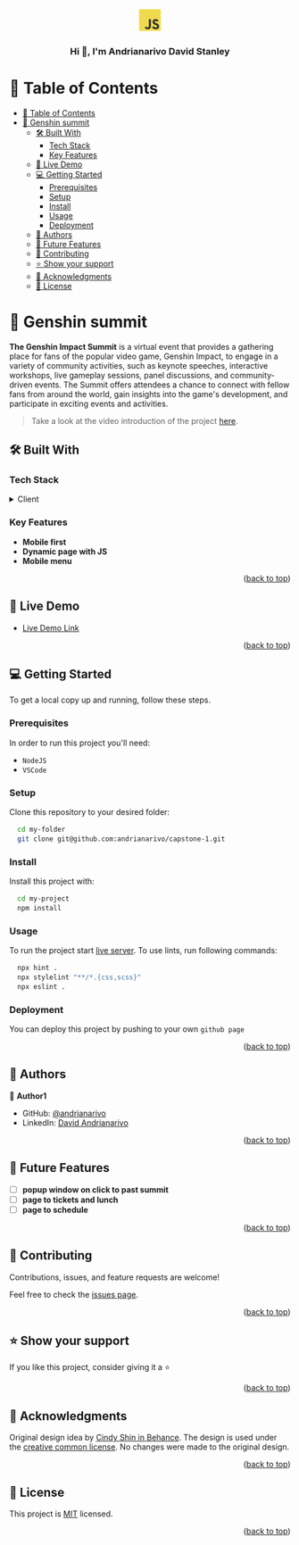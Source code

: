 <a name="readme-top"></a>

<div align="center">
  <!-- You are encouraged to replace this logo with your own! Otherwise you can also remove it. -->
  <a href="https://developer.mozilla.org/en-US/docs/Web/JavaScript" target="_blank" rel="noreferrer"> <img src="https://raw.githubusercontent.com/devicons/devicon/master/icons/javascript/javascript-original.svg" alt="javascript" width="40" height="40"/> </a>
  <br/>

  <h3><b>Hi 👋, I'm Andrianarivo David Stanley</b></h3>
</div>

<!-- TABLE OF CONTENTS -->

# 📗 Table of Contents

- [📗 Table of Contents](#-table-of-contents)
- [📖 Genshin summit](#-genshin-summit)
  - [🛠 Built With ](#-built-with-)
    - [Tech Stack ](#tech-stack-)
    - [Key Features ](#key-features-)
  - [🚀 Live Demo ](#-live-demo-)
  - [💻 Getting Started ](#-getting-started-)
    - [Prerequisites](#prerequisites)
    - [Setup](#setup)
    - [Install](#install)
    - [Usage](#usage)
    - [Deployment](#deployment)
  - [👥 Authors ](#-authors-)
  - [🔭 Future Features ](#-future-features-)
  - [🤝 Contributing ](#-contributing-)
  - [⭐️ Show your support](#️-show-your-support)
  - [🙏 Acknowledgments ](#-acknowledgments-)
  - [📝 License ](#-license-)

<!-- PROJECT DESCRIPTION -->

# 📖 Genshin summit<a name="about-project"></a>

**The Genshin Impact Summit** is a virtual event that provides a gathering place for fans of the popular video game, Genshin Impact, to engage in a
variety of community activities, such as keynote speeches, interactive workshops, live gameplay sessions, panel discussions, and community-driven
events. The Summit offers attendees a chance to connect with fellow fans from around the world, gain insights into the game's development, and
participate in exciting events and activities.

> Take a look at the video introduction of the project [here](https://www.loom.com/share/fb8cd525d1fe43d5a40df414e0e34277).

## 🛠 Built With <a name="built-with"></a>

### Tech Stack <a name="tech-stack"></a>

<details>
  <summary>Client</summary>
  <ul>
    <li><a href="https://developer.mozilla.org/en-US/docs/Web/HTML">HTML</a></li>
    <li><a href="https://developer.mozilla.org/en-US/docs/Web/CSS">CSS</a></li>
    <li><a href="https://sass-lang.com/">SASS</a></li>
    <li><a href="https://developer.mozilla.org/en-US/docs/Web/JavaScript" target="_blank" rel="noreferrer">Javascript</a></li> 
  </ul>
</details>

<!-- Features -->

### Key Features <a name="key-features"></a>

- **Mobile first**
- **Dynamic page with JS**
- **Mobile menu**

<p align="right">(<a href="#readme-top">back to top</a>)</p>

<!-- LIVE DEMO -->

## 🚀 Live Demo <a name="live-demo"></a>

- [Live Demo Link](https://andrianarivo.github.io/capstone-1/)

<p align="right">(<a href="#readme-top">back to top</a>)</p>

<!-- GETTING STARTED -->

## 💻 Getting Started <a name="getting-started"></a>

To get a local copy up and running, follow these steps.

### Prerequisites

In order to run this project you'll need:

- `NodeJS`
- `VSCode`

### Setup

Clone this repository to your desired folder:

```sh
  cd my-folder
  git clone git@github.com:andrianarivo/capstone-1.git
```

### Install

Install this project with:

```sh
  cd my-project
  npm install
```

### Usage

To run the project start [live server](https://marketplace.visualstudio.com/items?itemName=ritwickdey.LiveServer). To use lints, run following
commands:

```sh
  npx hint .
  npx stylelint "**/*.{css,scss}"
  npx eslint .
```

### Deployment

You can deploy this project by pushing to your own `github page`

<p align="right">(<a href="#readme-top">back to top</a>)</p>

<!-- AUTHORS -->

## 👥 Authors <a name="authors"></a>

👤 **Author1**

- GitHub: [@andrianarivo](https://github.com/andrianarivo)
- LinkedIn: [David Andrianarivo](https://www.linkedin.com/in/david-andrianarivo-3692101b6/)

<p align="right">(<a href="#readme-top">back to top</a>)</p>

<!-- FUTURE FEATURES -->

## 🔭 Future Features <a name="future-features"></a>

- [ ] **popup window on click to past summit**
- [ ] **page to tickets and lunch**
- [ ] **page to schedule**

<p align="right">(<a href="#readme-top">back to top</a>)</p>

<!-- CONTRIBUTING -->

## 🤝 Contributing <a name="contributing"></a>

Contributions, issues, and feature requests are welcome!

Feel free to check the [issues page](https://github.com/andrianarivo/capstone-1/issues).

<p align="right">(<a href="#readme-top">back to top</a>)</p>

<!-- SUPPORT -->

## ⭐️ Show your support<a name="support"></a>

If you like this project, consider giving it a ⭐️

<p align="right">(<a href="#readme-top">back to top</a>)</p>

<!-- ACKNOWLEDGEMENTS -->

## 🙏 Acknowledgments <a name="acknowledgements"></a>

Original design idea by [Cindy Shin in Behance](https://www.behance.net/adagio07). The design is used under the
[creative common license](https://creativecommons.org/licenses/by-nc/4.0/). No changes were made to the original design.

<p align="right">(<a href="#readme-top">back to top</a>)</p>

<!-- LICENSE -->

## 📝 License <a name="license"></a>

This project is [MIT](./LICENSE) licensed.

<p align="right">(<a href="#readme-top">back to top</a>)</p>
